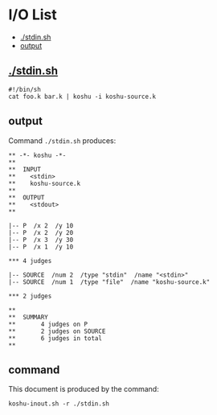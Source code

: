 # I/O List

- [./stdin.sh](#stdinsh)
- [output](#output)



## [./stdin.sh](./stdin.sh)

```
#!/bin/sh
cat foo.k bar.k | koshu -i koshu-source.k
```



## output


Command `./stdin.sh` produces:

```
** -*- koshu -*-
**
**  INPUT
**    <stdin>
**    koshu-source.k
**
**  OUTPUT
**    <stdout>
**

|-- P  /x 2  /y 10
|-- P  /x 2  /y 20
|-- P  /x 3  /y 30
|-- P  /x 1  /y 10

*** 4 judges

|-- SOURCE  /num 2  /type "stdin"  /name "<stdin>"
|-- SOURCE  /num 1  /type "file"  /name "koshu-source.k"

*** 2 judges

**
**  SUMMARY
**       4 judges on P
**       2 judges on SOURCE
**       6 judges in total
**
```



## command

This document is produced by the command:

```
koshu-inout.sh -r ./stdin.sh
```
